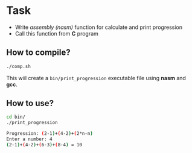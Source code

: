 # Task
- Write *assembly (nasm)* function for calculate and print progression
- Call this function from **C** program

## How to compile?
``` bash
./comp.sh
```
This wiil create a `bin/print_progression` executable file using **nasm** and **gcc**.

## How to use?
``` bash
cd bin/
./print_progression

Progression: (2-1)+(4-2)+(2*n-n)
Enter a number: 4
(2-1)+(4-2)+(6-3)+(8-4) = 10
```